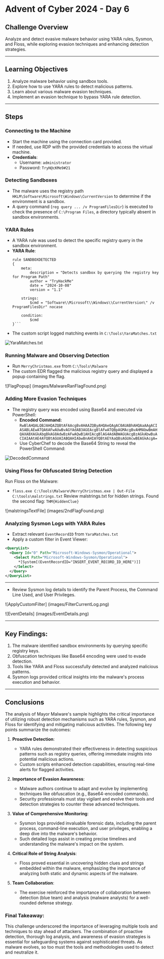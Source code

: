 # Advent of Cyber 2024 - Day 6

## Challenge Overview
Analyze and detect evasive malware behavior using YARA rules, Sysmon, and Floss, while exploring evasion techniques and enhancing detection strategies.

---

## Learning Objectives
1. Analyze malware behavior using sandbox tools.
2. Explore how to use YARA rules to detect malicious patterns.
3. Learn about various malware evasion techniques.
4. Implement an evasion technique to bypass YARA rule detection.

---

## Steps

### Connecting to the Machine
- Start the machine using the connection card provided.
- If needed, use RDP with the provided credentials to access the virtual machine.
- **Credentials**:
  - Username: `administrator`
  - Password: `TryH@cKMe9#21`

### Detecting Sandboxes
- The malware uses the registry path `HKLM\Software\Microsoft\Windows\CurrentVersion` to determine if the environment is a sandbox.
- A query command (`reg query ... /v ProgramFilesDir`) is executed to check the presence of `C:\Program Files`, a directory typically absent in sandbox environments.

### YARA Rules
- A YARA rule was used to detect the specific registry query in the sandbox environment.
- **YARA Rule**:
  ```yara
  rule SANDBOXDETECTED
  {
      meta:
          description = "Detects sandbox by querying the registry key for Program Path"
          author = "TryHackMe"
          date = "2024-10-08"
          version = "1.1"

      strings:
          $cmd = "Software\\Microsoft\\Windows\\CurrentVersion\" /v ProgramFilesDir" nocase

      condition:
          $cmd
  }```

- The custom script logged matching events in `C:\Tools\YaraMatches.txt`

![YaraMatches.txt](images/YaraMatchesTxt.png)

### Running Malware and Observing Detection
- Run `MerryChristmas.exe` from `C:\Tools\Malware`
- The custom EDR flagged the malicious registry query and displayed a popup containing the flag.

![FlagPopup] (images/MalwareRanFlagFound.png)

### Adding More Evasion Techniques
- The registry query was encoded using Base64 and executed via PowerShell:
	- **Encoded Command:** `RwBlAHQALQBJAHQAZQBtAFAAcgBvAHAAZQByAHQAeQAgAC0AUABhAHQAaAAgACIASABLAEwATQA6AFwAUwBvAGYAdAB3AGEAcgBlAFwATQBpAGMAcgBvAHMAbwBmAHQAXABXAGkAbgBkAG8AdwBzAFwAQwB1AHIAcgBlAG4AdABWAGUAcgBzAGkAbwBuACIAIAAtAE4AYQBtAGUAIABQAHIAbwBnAHIAYQBtAEYAaQBsAGUAcwBEAGkAcgA=`
	- Use CyberChef to decode the Base64 String to reveal the PowerShell Command:
	
![DecodedCommand](images/CyberChef.png)

### Using Floss for Obfuscated String Detection

Run Floss on the Malware:
- `floss.exe C:\Tools\Malware\MerryChristmas.exe | Out-File C:\tools\malstrings.txt`
Review malstrings.txt for hidden strings.
Found the second flag: `THM{HiddenClue}`

![malstringsTextFile] (images/2ndFlagFound.png)

### Analyzing Sysmon Logs with YARA Rules
- Extract relevant `EventRecordID` from `YaraMatches.txt`
- Apply a custom filter in Event Viewer:

```xml
<QueryList>
  <Query Id="0" Path="Microsoft-Windows-Sysmon/Operational">
    <Select Path="Microsoft-Windows-Sysmon/Operational">
      *[System[(EventRecordID="INSERT_EVENT_RECORD_ID_HERE")]]
    </Select>
  </Query>
</QueryList>
```
---

- Review Sysmon log details to identify the Parent Process, the Command Line Used, and User Privileges.

![ApplyCustomFilter] (images/FilterCurrentLog.png)

![EventDetails] (images/EventDetails.png)

---

## Key Findings:
1. The malware identified sandbox environments by querying specific registry keys.
2. Obfuscation techniques like Base64 encoding were used to evade detection.
3. Tools like YARA and Floss successfully detected and analyzed malicious patterns.
4. Sysmon logs provided critical insights into the malware's process execution and behavior.

---

## **Conclusions**
The analysis of Mayor Malware's sample highlights the critical importance of utilizing robust detection mechanisms such as YARA rules, Sysmon, and Floss for identifying and mitigating malicious activities. The following key points summarize the outcomes:

1. **Proactive Detection**: 
   - YARA rules demonstrated their effectiveness in detecting suspicious patterns such as registry queries, offering immediate insights into potential malicious actions.
   - Custom scripts enhanced detection capabilities, ensuring real-time alerts for flagged activities.

2. **Importance of Evasion Awareness**:
   - Malware authors continue to adapt and evolve by implementing techniques like obfuscation (e.g., Base64-encoded commands). 
   - Security professionals must stay vigilant and evolve their tools and detection strategies to counter these advanced techniques.

3. **Value of Comprehensive Monitoring**:
   - Sysmon logs provided invaluable forensic data, including the parent process, command-line execution, and user privileges, enabling a deep dive into the malware's behavior.
   - Such detailed logs assist in creating precise timelines and understanding the malware's impact on the system.

4. **Critical Role of String Analysis**:
   - Floss proved essential in uncovering hidden clues and strings embedded within the malware, emphasizing the importance of analyzing both static and dynamic aspects of the malware.

5. **Team Collaboration**:
   - The exercise reinforced the importance of collaboration between detection (blue team) and analysis (malware analysts) for a well-rounded defense strategy.

### **Final Takeaway**:
This challenge underscored the importance of leveraging multiple tools and techniques to stay ahead of attackers. The combination of proactive detection, thorough log analysis, and awareness of evasion strategies is essential for safeguarding systems against sophisticated threats. As malware evolves, so too must the tools and methodologies used to detect and neutralize it.

